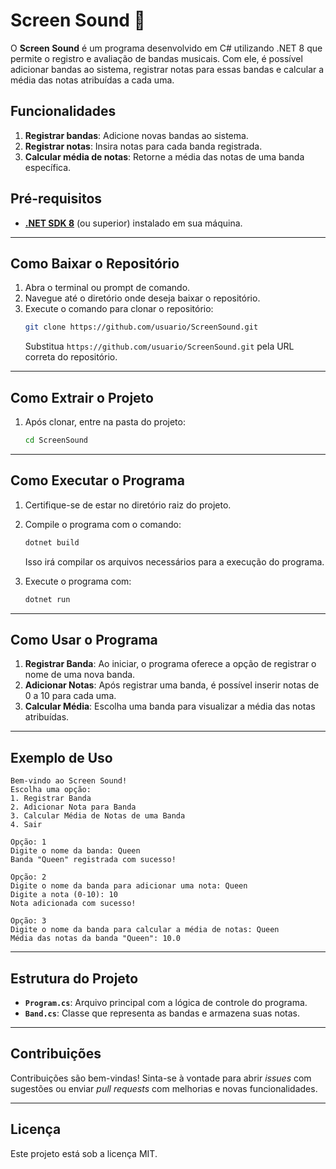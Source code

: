 # Screen Sound 🎸

O **Screen Sound** é um programa desenvolvido em C# utilizando .NET 8 que permite o registro e avaliação de bandas musicais. Com ele, é possível adicionar bandas ao sistema, registrar notas para essas bandas e calcular a média das notas atribuídas a cada uma.

## Funcionalidades
1. **Registrar bandas**: Adicione novas bandas ao sistema.
2. **Registrar notas**: Insira notas para cada banda registrada.
3. **Calcular média de notas**: Retorne a média das notas de uma banda específica.

## Pré-requisitos

- [**.NET SDK 8**](https://dotnet.microsoft.com/download/dotnet/8.0) (ou superior) instalado em sua máquina.

---

## Como Baixar o Repositório

1. Abra o terminal ou prompt de comando.
2. Navegue até o diretório onde deseja baixar o repositório.
3. Execute o comando para clonar o repositório:
   ```bash
   git clone https://github.com/usuario/ScreenSound.git
   ```
   Substitua `https://github.com/usuario/ScreenSound.git` pela URL correta do repositório.

---

## Como Extrair o Projeto

1. Após clonar, entre na pasta do projeto:
   ```bash
   cd ScreenSound
   ```

---

## Como Executar o Programa

1. Certifique-se de estar no diretório raiz do projeto.
2. Compile o programa com o comando:
   ```bash
   dotnet build
   ```
   Isso irá compilar os arquivos necessários para a execução do programa.

3. Execute o programa com:
   ```bash
   dotnet run
   ```

---

## Como Usar o Programa

1. **Registrar Banda**: Ao iniciar, o programa oferece a opção de registrar o nome de uma nova banda.
2. **Adicionar Notas**: Após registrar uma banda, é possível inserir notas de 0 a 10 para cada uma.
3. **Calcular Média**: Escolha uma banda para visualizar a média das notas atribuídas.

---

## Exemplo de Uso

```plaintext
Bem-vindo ao Screen Sound!
Escolha uma opção:
1. Registrar Banda
2. Adicionar Nota para Banda
3. Calcular Média de Notas de uma Banda
4. Sair

Opção: 1
Digite o nome da banda: Queen
Banda "Queen" registrada com sucesso!

Opção: 2
Digite o nome da banda para adicionar uma nota: Queen
Digite a nota (0-10): 10
Nota adicionada com sucesso!

Opção: 3
Digite o nome da banda para calcular a média de notas: Queen
Média das notas da banda "Queen": 10.0
```

---

## Estrutura do Projeto

- **`Program.cs`**: Arquivo principal com a lógica de controle do programa.
- **`Band.cs`**: Classe que representa as bandas e armazena suas notas.

---

## Contribuições

Contribuições são bem-vindas! Sinta-se à vontade para abrir *issues* com sugestões ou enviar *pull requests* com melhorias e novas funcionalidades.

---

## Licença

Este projeto está sob a licença MIT.
